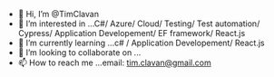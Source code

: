- 👋 Hi, I’m @TimClavan
- 👀 I’m interested in ...C#/ Azure/ Cloud/ Testing/ Test automation/ Cypress/ Application Developement/ EF framework/ React.js
- 🌱 I’m currently learning ...c# / Application Developement/ React.js
- 💞️ I’m looking to collaborate on ...
- 📫 How to reach me ...email: tim.clavan@gmail.com

<!---
TimClavan/TimClavan is a ✨ special ✨ repository because its `README.md` (this file) appears on your GitHub profile.
You can click the Preview link to take a look at your changes.
--->
